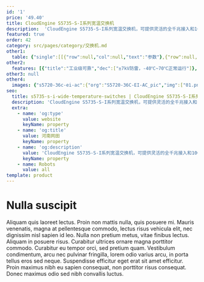 ```yaml
---
id: '1'
price: '49.40'
title: CloudEngine S5735-S-I系列宽温交换机
description:  'CloudEngine S5735-S-I系列宽温交换机，可提供灵活的全千兆接入和10GE上行链路端口。支持工业级工作温度范围和专业的户外防雷，可适应条件恶劣的户外机柜环境。'
featured: true
order: 42
category: src/pages/category/交换机.md
other1: 
  table: {"single":[[{"row":null,"col":null,"text":"参数"},{"row":null,"col":null,"text":"CloudEngine S5735-S24T4X-I"}],[{"row":null,"col":null,"text":"包转发率"},{"row":null,"col":null,"text":"95.2Mpps"}],[{"row":null,"col":null,"text":"交换容量"},{"row":null,"col":null,"text":"128 Gbps/336 Gbps"}],[{"row":null,"col":null,"text":"端口类型"},{"row":null,"col":null,"text":"24个10/100/1000Base-T以太网端口，4个万兆SFP+"}],[{"row":null,"col":null,"text":"工作温度"},{"row":null,"col":null,"text":"-40°C至+70°C"}],[{"row":null,"col":null,"text":"防雷"},{"row":null,"col":null,"text":"内置防雷"}],[{"row":null,"col":null,"text":"相对湿度"},{"row":null,"col":null,"text":"5%～95%（无凝露）"}],[{"row":null,"col":null,"text":"散热"},{"row":null,"col":null,"text":"风冷散热，风扇智能调速"}]]}
other2:
  features: [{"title":"工业级可靠","dec":["±7kV防雷，-40℃~70℃正常运行"]},{"title":"极简部署","dec":["支持SVF Client，设备即插即用"]},{"title":"智能运维","dec":["基于eMDI的视频质量诊断，一键定位故障"]}]
other3: null
other4:
  images: {"s5720-36c-ei-ac":{"org":"S5720-36C-EI-AC_pic","img":["01.png","02.png","03.png","04.png","07.png","08.png"]}}
seo:
  title: s5735-s-i-wide-temperature-switches | CloudEngine S5735-S-I系列宽温交换机 | 行业专用交换机 | 园区交换机 | 交换机 | 企业网络
  description: 'CloudEngine S5735-S-I系列宽温交换机，可提供灵活的全千兆接入和10GE上行链路端口。支持工业级工作温度范围和专业的户外防雷，可适应条件恶劣的户外机柜环境。'
  extra:
    - name: 'og:type'
      value: website
      keyName: property
    - name: 'og:title'
      value: 河南网田
      keyName: property
    - name: 'og:description'
      value: 'CloudEngine S5735-S-I系列宽温交换机，可提供灵活的全千兆接入和10GE上行链路端口。支持工业级工作温度范围和专业的户外防雷，可适应条件恶劣的户外机柜环境。'
      keyName: property
    - name: Robots
      value: all
template: product
---
```


# Nulla suscipit

Aliquam quis laoreet lectus. Proin non mattis nulla, quis posuere mi. Mauris venenatis, magna at pellentesque commodo, lectus risus vehicula elit, nec dignissim nisl sapien id leo. Nulla non pretium metus, vitae finibus lectus. Aliquam in posuere risus. Curabitur ultrices ornare magna porttitor commodo. Curabitur eu tempor orci, sed pretium quam. Vestibulum condimentum, arcu nec pulvinar fringilla, lorem odio varius arcu, in porta tellus eros sed neque. Suspendisse efficitur eget erat sit amet efficitur. Proin maximus nibh eu sapien consequat, non porttitor risus consequat. Donec maximus odio sed nibh convallis luctus.